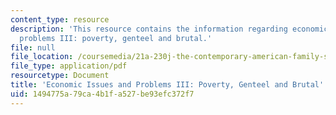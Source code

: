 ```yaml
---
content_type: resource
description: 'This resource contains the information regarding economic issues and
  problems III: poverty, genteel and brutal.'
file: null
file_location: /coursemedia/21a-230j-the-contemporary-american-family-spring-2004/1494775a79ca4b1fa527be93efc372f7_MIT21A_230JS04_22edin.pdf
file_type: application/pdf
resourcetype: Document
title: 'Economic Issues and Problems III: Poverty, Genteel and Brutal'
uid: 1494775a-79ca-4b1f-a527-be93efc372f7
---
```

